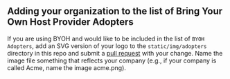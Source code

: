 ## Adding your organization to the list of Bring Your Own Host Provider Adopters

If you are using BYOH and would like to be included in the list of `BYOH Adopters`, add an SVG version of your logo to the `static/img/adopters` directory in this repo and submit a [pull request](https://github.com/thegnoucommunity/cluster-api-provider-bringyourownhost/pulls) with your change. Name the image file something that reflects your company (e.g., if your company is called Acme, name the image acme.png).